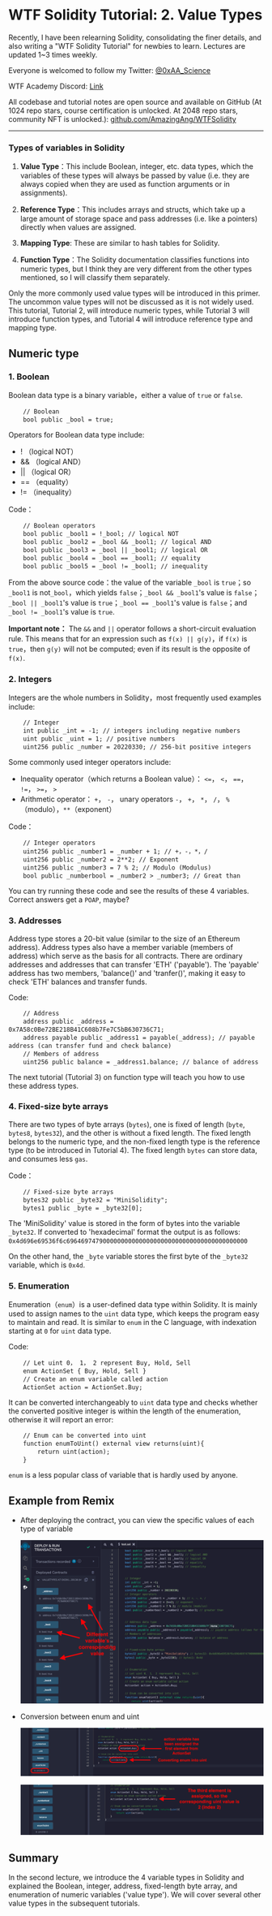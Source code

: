 # WTF Solidity Tutorial: 2. Value Types

Recently, I have been relearning Solidity, consolidating the finer details, and also writing a "WTF Solidity Tutorial" for newbies to learn. Lectures are updated 1~3 times weekly. 

Everyone is welcomed to follow my Twitter: [@0xAA_Science](https://twitter.com/0xAA_Science)

WTF Academy Discord: [Link](https://discord.gg/5akcruXrsk)

All codebase and tutorial notes are open source and available on GitHub (At 1024 repo stars, course certification is unlocked. At 2048 repo stars, community NFT is unlocked.): [github.com/AmazingAng/WTFSolidity](https://github.com/AmazingAng/WTFSolidity)

-----

### Types of variables in Solidity

1. **Value Type**：This include Boolean, integer, etc. data types, which the variables of these types will always be passed by value (i.e. they are always copied when they are used as function arguments or in assignments).

2. **Reference Type**：This includes arrays and structs, which take up a large amount of storage space and pass addresses (i.e. like a pointers) directly when values are assigned.

3. **Mapping Type**: These are similar to hash tables for Solidity.

4. **Function Type**：The Solidity documentation classifies functions into numeric types, but I think they are very different from the other types mentioned, so I will classify them separately. 

Only the more commonly used value types will be introduced in this primer. The uncommon value types will not be discussed as it is not widely used. This tutorial, Tutorial 2, will introduce numeric types, while Tutorial 3 will introduce function types, and Tutorial 4 will introduce reference type and mapping type.


## Numeric type

### 1. Boolean

Boolean data type is a binary variable，either a value of `true` or `false`.

```solidity
    // Boolean
    bool public _bool = true;
```

Operators for Boolean data type include:

- !  （logical NOT）
- && （logical AND）
- || （logical OR）
- == （equality）
- != （inequality）

Code：

```solidity
    // Boolean operators
    bool public _bool1 = !_bool; // logical NOT
    bool public _bool2 = _bool && _bool1; // logical AND
    bool public _bool3 = _bool || _bool1; // logical OR
    bool public _bool4 = _bool == _bool1; // equality
    bool public _bool5 = _bool != _bool1; // inequality
```

From the above source code：the value of the variable `_bool` is `true`；so `_bool1` is not`_bool`，which yields `false`；`_bool && _bool1`'s value is `false`；`_bool || _bool1`'s value is `true`；`_bool == _bool1`'s value is `false`；and `_bool != _bool1`'s value is `true`.

**Important note：** The `&&` and `||` operator follows a short-circuit evaluation rule. This means that for an expression such as `f(x) || g(y)`，if `f(x)` is `true`，then `g(y)` will not be computed; even if its result is the opposite of `f(x)`.

### 2. Integers

Integers are the whole numbers in Solidity，most frequently used examples include:

```solidity
    // Integer
    int public _int = -1; // integers including negative numbers
    uint public _uint = 1; // positive numbers
    uint256 public _number = 20220330; // 256-bit positive integers
```
Some commonly used integer operators include:

- Inequality operator（which returns a Boolean value）： `<=`， `<`， `==`， `!=`， `>=`， `>` 
- Arithmetic operator： `+`， `-`， unary operators `-`， `+`， `*`， `/`， `%`（modulo），`**`（exponent）

Code：

```solidity
    // Integer operators
    uint256 public _number1 = _number + 1; // +，-，*，/
    uint256 public _number2 = 2**2; // Exponent
    uint256 public _number3 = 7 % 2; // Modulo (Modulus)
    bool public _numberbool = _number2 > _number3; // Great than
```

You can try running these code and see the results of these 4 variables. Correct answers get a `POAP`, maybe?

### 3. Addresses

Address type stores a 20-bit value (similar to the size of an Ethereum address). Address types also have a member variable (members of address) which serve as the basis for all contracts. There are ordinary addresses and addresses that can transfer 'ETH' ('payable'). The 'payable' address has two members, 'balance()' and 'tranfer()', making it easy to check 'ETH' balances and transfer funds.

Code:

```solidity
    // Address
    address public _address = 0x7A58c0Be72BE218B41C608b7Fe7C5bB630736C71;
    address payable public _address1 = payable(_address); // payable address (can transfer fund and check balance)
    // Members of address
    uint256 public balance = _address1.balance; // balance of address
```

The next tutorial (Tutorial 3) on function type will teach you how to use these address types.

### 4. Fixed-size byte arrays

There are two types of byte arrays (`bytes`), one is fixed of length (`byte`, `bytes8`, `bytes32`), and the other is without a fixed length. The fixed length belongs to the numeric type, and the non-fixed length type is the reference type (to be introduced in Tutorial 4). The fixed length `bytes` can store data, and consumes less `gas`.

Code：

```solidity
    // Fixed-size byte arrays
    bytes32 public _byte32 = "MiniSolidity"; 
    bytes1 public _byte = _byte32[0]; 
```

The 'MiniSolidity' value is stored in the form of bytes into the variable `_byte32`. If converted to 'hexadecimal' format the output is as follows: `0x4d696e69536f6c69646974790000000000000000000000000000000000000000`

On the other hand, the `_byte` variable stores the first byte of the `_byte32` variable, which is `0x4d`.

### 5. Enumeration

Enumeration（`enum`）is a user-defined data type within Solidity. It is mainly used to assign names to the `uint` data type, which keeps the program easy to maintain and read. It is similar to `enum` in the C language, with indexation starting at `0` for `uint` data type.

Code:

```solidity
    // Let uint 0， 1， 2 represent Buy, Hold, Sell
    enum ActionSet { Buy, Hold, Sell }
    // Create an enum variable called action
    ActionSet action = ActionSet.Buy;
```

It can be converted interchangeably to `uint` data type and checks whether the converted positive integer is within the length of the enumeration, otherwise it will report an error:
```solidity
    // Enum can be converted into uint
    function enumToUint() external view returns(uint){
        return uint(action);
    }
```

`enum` is a less popular class of variable that is hardly used by anyone. 

## Example from Remix

- After deploying the contract, you can view the specific values of each type of variable

   ![2-1.png](./img/2-1.png)
  
- Conversion between enum and uint

   ![2-2.png](./img/2-2.png)

   ![2-3.png](./img/2-3.png)

## Summary 

In the second lecture, we introduce the 4 variable types in Solidity and explained the Boolean, integer, address, fixed-length byte array, and enumeration of numeric variables ('value type'). We will cover several other value types in the subsequent tutorials.
